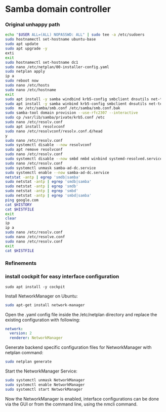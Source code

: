 
# Samba domain controller

### Original unhappy path

```bash
echo "$USER ALL=(ALL) NOPASSWD: ALL" | sudo tee -a /etc/sudoers
sudo hostnamectl set-hostname ubuntu-base
sudo apt update
sudo apt upgrade -y
exti
exit
sudo hostnamectl set-hostname dc1
sudo nano /etc/netplan/00-installer-config.yaml
sudo netplan apply
ip a
sudo reboot now
sudo nano /etc/hosts
sudo nano /etc/hostname
exit
sudo apt install -y samba windbind krb5-config smbclient dnsutils net-tools
sudo apt install -y samba winbind krb5-config smbclient dnsutils net-tools
sudo  mv /etc/samba/smb.conf /etc/samba/smb.conf.bak
sudo samba-tool domain provision --use-rfc2307 --interactive
sudo cp /var/lib/samba/private/krb5.conf /etc
sudo nano /etc/resolv.conf
sudo apt install resolvconf
sudo nano /etc/resolvconf/resolv.conf.d/head
y
sudo nano /etc/resolv.conf
sudo systemctl disable --now resolvconf
sudo apt remove resolvconf
sudo nano /etc/resolv.conf
sudo systemctl disable --now smbd nmbd winbind systemd-resolved.service
sudo nano /etc/resolv.conf
sudo systemctl unmask samba-ad-dc.service
sudo systemctl enable --now samba-ad-dc.service
netstat -antp | egrep 'smdb|samba'
sudo netstat -antp | egrep 'smdb|samba'
sudo netstat -antp | egrep 'smdb'
sudo netstat -antp | egrep 'smbd'
sudo netstat -antp | egrep 'smbd|samba'
ping google.com
cat $HISTORY
cat $HISTFILE
exit
clear
ip 
ip a
sudo nano /etc/resolv.conf
sudo nano /etc/resolve.conf
sudo nano /etc/resolv.conf
exit
cat $HISTFILE
```

### Refinements

### install cockpit for easy interface configuration

```
sudo apt install -y cockpit
```

Install NetworkManager on Ubuntu:
```bash
sudo apt-get install network-manager
```

Open the .yaml config file inside the /etc/netplan directory and replace the existing configuration with following:
```yaml
network:
  version: 2
  renderer: NetworkManager
  ```
  
Generate backend specific configuration files for NetworkManager with netplan command:

```bash
sudo netplan generate
```
Start the NetworkManager Service:

```bash
sudo systemctl unmask NetworkManager
sudo systemctl enable NetworkManager
sudo systemctl start NetworkManager
```
Now the NetworkManager is enabled, interface configurations can be done via the GUI or from the command line, using the nmcli command.
